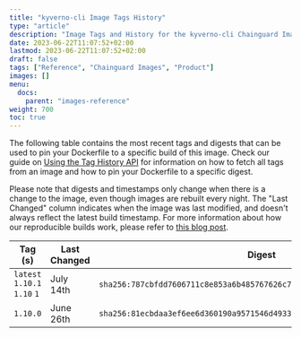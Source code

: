 ```yaml
---
title: "kyverno-cli Image Tags History"
type: "article"
description: "Image Tags and History for the kyverno-cli Chainguard Image"
date: 2023-06-22T11:07:52+02:00
lastmod: 2023-06-22T11:07:52+02:00
draft: false
tags: ["Reference", "Chainguard Images", "Product"]
images: []
menu:
  docs:
    parent: "images-reference"
weight: 700
toc: true
---
```


The following table contains the most recent tags and digests that can be used to pin your Dockerfile to a specific build of this image. Check our guide on [Using the Tag History API](/chainguard/chainguard-images/using-the-tag-history-api/) for information on how to fetch all tags from an image and how to pin your Dockerfile to a specific digest.

Please note that digests and timestamps only change when there is a change to the image, even though images are rebuilt every night. The "Last Changed" column indicates when the image was last modified, and doesn't always reflect the latest build timestamp. For more information about how our reproducible builds work, please refer to [this blog post](https://www.chainguard.dev/unchained/reproducing-chainguards-reproducible-image-builds).

| Tag (s)                       | Last Changed | Digest                                                                    |
|-------------------------------|--------------|---------------------------------------------------------------------------|
|  `latest` `1.10.1` `1.10` `1` | July 14th    | `sha256:787cbfdd7606711c8e853a6b485767626c7c61e7924bb0204d968163571b3a54` |
|  `1.10.0`                     | June 26th    | `sha256:81ecbdaa3ef6ee6d360190a9571546d493329c1021d5455639224436562ec5de` |
